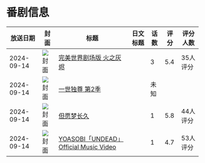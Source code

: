# 番剧信息

|放送日期|封面|标题|日文标题|话数|评分|评分人数|
|---|---|---|---|---|---|---|
|2024-09-14|![封面](https://lain.bgm.tv/pic/cover/c/91/b5/485902_JbQKD.jpg)|[完美世界剧场版 火之灰烬](https://bangumi.tv/subject/485902)||3|5.4|35人评分|
|2024-09-14|![封面](https://lain.bgm.tv/pic/cover/c/d5/88/510284_bOF8w.jpg)|[一世独尊 第2季](https://bangumi.tv/subject/510284)||未知|||
|2024-09-14|![封面](https://lain.bgm.tv/pic/cover/c/f8/53/512359_smsD1.jpg)|[但愿梦长久](https://bangumi.tv/subject/512359)||1|5.8|44人评分|
|2024-09-14|![封面](https://lain.bgm.tv/pic/cover/c/e0/a1/513079_8q6RB.jpg)|[YOASOBI「UNDEAD」Official Music Video](https://bangumi.tv/subject/513079)||1|4.7|53人评分|
